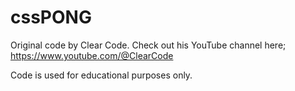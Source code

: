 # cssPONG

Original code by Clear Code. Check out his YouTube channel here; https://www.youtube.com/@ClearCode

Code is used for educational purposes only.

